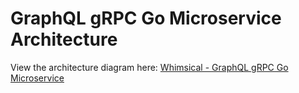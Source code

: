 # GraphQL gRPC Go Microservice Architecture

View the architecture diagram here: [Whimsical - GraphQL gRPC Go Microservice](https://whimsical.com/graphql-grpc-go-microservice-A5R6F8YTDSMPqo17CRSxSs)

